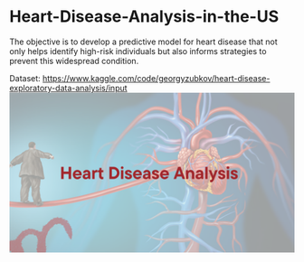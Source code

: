 # Heart-Disease-Analysis-in-the-US
The objective is to develop a predictive model for heart disease that not only helps identify high-risk individuals but also informs strategies to prevent this widespread condition.

Dataset: https://www.kaggle.com/code/georgyzubkov/heart-disease-exploratory-data-analysis/input
![Heart Disease Analysis](https://github.com/RebeccaLee/Heart-Disease-Analysis-in-the-US/blob/main/1.png?raw=true)
